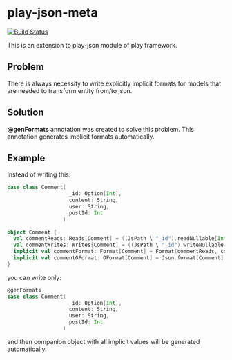 # play-json-meta

[![Build Status](https://travis-ci.org/kkrzys/play-json-meta.svg?branch=master)](https://travis-ci.org/kkrzys/play-json-meta)

This is an extension to play-json module of play framework.

## Problem
There is always necessity to write explicitly implicit formats for models that are needed to transform entity from/to json.

## Solution
**@genFormats** annotation was created to solve this problem. This annotation generates implicit formats automatically.

## Example

Instead of writing this:

```scala
case class Comment(
                    _id: Option[Int],
                    content: String,
                    user: String,
                    postId: Int
                  )
                  
object Comment {
  val commentReads: Reads[Comment] = ((JsPath \ "_id").readNullable[Int] and (JsPath \ "content").read[String] and (JsPath \ "user").read[String] and (JsPath \ "postId").read[Int]) (Comment.apply _)
  val commentWrites: Writes[Comment] = ((JsPath \ "_id").writeNullable[Int] and (JsPath \ "content").write[String] and (JsPath \ "user").write[String] and (JsPath \ "postId").write[Int]) (unlift(Comment.unapply))
  implicit val commentFormat: Format[Comment] = Format(commentReads, commentWrites)
  implicit val commentOFormat: OFormat[Comment] = Json.format[Comment]
}
```

you can write only:

```scala
@genFormats
case class Comment(
                    _id: Option[Int],
                    content: String,
                    user: String,
                    postId: Int
                  )
```

and then companion object with all implicit values will be generated automatically.
